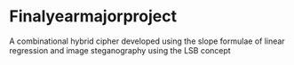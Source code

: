 # Finalyearmajorproject
A combinational hybrid cipher developed using the slope formulae of linear regression and image steganography using the LSB concept
